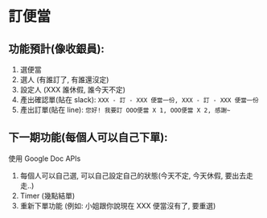 # 訂便當

## 功能預計(像收銀員):

1. 選便當
2. 選人 (有誰訂了, 有誰還沒定)
3. 設定人 (XXX 誰休假, 誰今天不定)
4. 產出確認單(貼在 slack): `XXX - 訂 - XXX 便當一份, XXX - 訂 - XXX 便當一份`
5. 產出訂單(貼在 line): `您好! 我要訂 OOO便當 X 1, OOO便當 X 2, 感謝~`

## 下一期功能(每個人可以自己下單):

使用 Google Doc APIs

1. 每個人可以自己選, 可以自己設定自己的狀態(今天不定, 今天休假, 要出去走走..)
2. Timer (幾點結單)
3. 重新下單功能 (例如: 小姐跟你說現在 XXX 便當沒有了, 要重選)